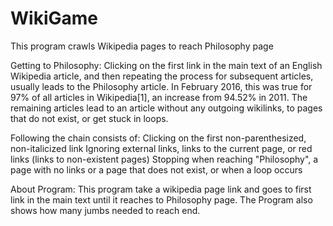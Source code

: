 # WikiGame
This program crawls Wikipedia pages to reach Philosophy page

Getting to Philosophy:
Clicking on the first link in the main text of an English Wikipedia article, and then repeating the process for subsequent articles, usually leads to the Philosophy article.
In February 2016, this was true for 97% of all articles in Wikipedia[1], an increase from 94.52% in 2011.
The remaining articles lead to an article without any outgoing wikilinks, to pages that do not exist, or get stuck in loops.

Following the chain consists of:
Clicking on the first non-parenthesized, non-italicized link
Ignoring external links, links to the current page, or red links (links to non-existent pages)
Stopping when reaching "Philosophy", a page with no links or a page that does not exist, or when a loop occurs

About Program:
This program take a wikipedia page link and goes to first link in the main text until it reaches to Philosophy page.
The Program also shows how many jumbs needed to reach end.
